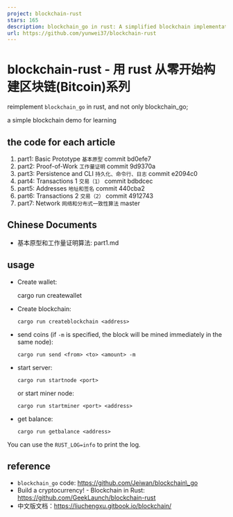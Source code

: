 ```yaml
---
project: blockchain-rust
stars: 165
description: blockchain_go in rust: A simplified blockchain implementation in rust for leaning / 用 rust 从零开始构建区块链(Bitcoin)
url: https://github.com/yunwei37/blockchain-rust
---
```


blockchain-rust - 用 rust 从零开始构建区块链(Bitcoin)系列
=============================================

reimplement `blockchain_go` in rust, and not only blockchain\_go;

a simple blockchain demo for learning

the code for each article
-------------------------

1.  part1: Basic Prototype `基本原型` commit bd0efe7
2.  part2: Proof-of-Work `工作量证明` commit 9d9370a
3.  part3: Persistence and CLI `持久化、命令行、日志` commit e2094c0
4.  part4: Transactions 1 `交易（1）` commit bdbdcec
5.  part5: Addresses `地址和签名` commit 440cba2
6.  part6: Transactions 2 `交易（2）` commit 4912743
7.  part7: Network `网络和分布式一致性算法` master

Chinese Documents
-----------------

-   基本原型和工作量证明算法: part1.md

usage
-----

-   Create wallet:
    
    cargo run createwallet
    
-   Create blockchain:
    
    ```
    cargo run createblockchain <address>
    ```
    
-   send coins (if `-m` is specified, the block will be mined immediately in the same node):
    
    ```
    cargo run send <from> <to> <amount> -m 
    ```
    
-   start server:
    
    ```
    cargo run startnode <port>
    ```
    
    or start miner node:
    
    ```
    cargo run startminer <port> <address>
    ```
    
-   get balance:
    
    ```
    cargo run getbalance <address>
    ```
    

You can use the `RUST_LOG=info` to print the log.

reference
---------

-   `blockchain_go` code: https://github.com/Jeiwan/blockchain\_go
-   Build a cryptocurrency! - Blockchain in Rust: https://github.com/GeekLaunch/blockchain-rust
-   中文版文档：https://liuchengxu.gitbook.io/blockchain/

